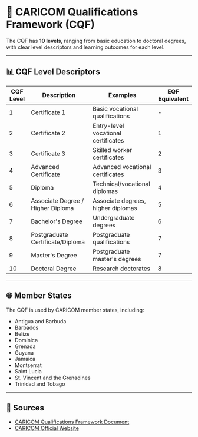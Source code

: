 # 🌴 CARICOM Qualifications Framework (CQF)
The CQF has **10 levels**, ranging from basic education to doctoral degrees, with clear level descriptors and learning outcomes for each level.

---

## 📊 CQF Level Descriptors

| **CQF Level** | **Description** | **Examples** | **EQF Equivalent** |
|---------------|------------------|--------------|-------------------|
| 1 | Certificate 1 | Basic vocational qualifications | - |
| 2 | Certificate 2 | Entry-level vocational certificates | 1 |
| 3 | Certificate 3 | Skilled worker certificates | 2 |
| 4 | Advanced Certificate | Advanced vocational certificates | 3 |
| 5 | Diploma | Technical/vocational diplomas | 4 |
| 6 | Associate Degree / Higher Diploma | Associate degrees, higher diplomas | 5 |
| 7 | Bachelor's Degree | Undergraduate degrees | 6 |
| 8 | Postgraduate Certificate/Diploma | Postgraduate qualifications | 7 |
| 9 | Master's Degree | Postgraduate master's degrees | 7 |
| 10 | Doctoral Degree | Research doctorates | 8 |

---

## 🌐 Member States

The CQF is used by CARICOM member states, including:

- Antigua and Barbuda
- Barbados
- Belize
- Dominica
- Grenada
- Guyana
- Jamaica
- Montserrat
- Saint Lucia
- St. Vincent and the Grenadines
- Trinidad and Tobago

---

## 📎 Sources

- [CARICOM Qualifications Framework Document](https://caricom.org/wp-content/uploads/Final-CQF-for-Member-States.pdf)
- [CARICOM Official Website](https://caricom.org/)